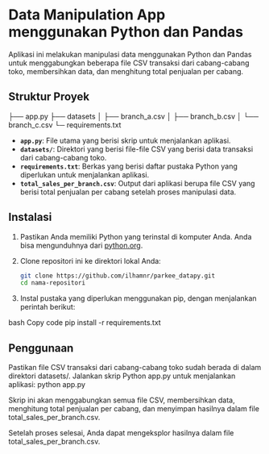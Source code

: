 # Data Manipulation App menggunakan Python dan Pandas

Aplikasi ini melakukan manipulasi data menggunakan Python dan Pandas untuk menggabungkan beberapa file CSV transaksi dari cabang-cabang toko, membersihkan data, dan menghitung total penjualan per cabang.

## Struktur Proyek

├── app.py
├── datasets
│ ├── branch_a.csv
│ ├── branch_b.csv
│ └── branch_c.csv
└─ requirements.txt



- **`app.py`**: File utama yang berisi skrip untuk menjalankan aplikasi.
- **`datasets/`**: Direktori yang berisi file-file CSV yang berisi data transaksi dari cabang-cabang toko.
- **`requirements.txt`**: Berkas yang berisi daftar pustaka Python yang diperlukan untuk menjalankan aplikasi.
- **`total_sales_per_branch.csv`**: Output dari aplikasi berupa file CSV yang berisi total penjualan per cabang setelah proses manipulasi data.

## Instalasi

1. Pastikan Anda memiliki Python yang terinstal di komputer Anda. Anda bisa mengunduhnya dari [python.org](https://www.python.org/).
2. Clone repositori ini ke direktori lokal Anda:

   ``` bash
   git clone https://github.com/ilhamnr/parkee_datapy.git
   cd nama-repositori 
3. Instal pustaka yang diperlukan menggunakan pip, dengan menjalankan perintah berikut:

bash
Copy code
pip install -r requirements.txt
## Penggunaan
Pastikan file CSV transaksi dari cabang-cabang toko sudah berada di dalam direktori datasets/.
Jalankan skrip Python app.py untuk menjalankan aplikasi:
python app.py

Skrip ini akan menggabungkan semua file CSV, membersihkan data, menghitung total penjualan per cabang, dan menyimpan hasilnya dalam file total_sales_per_branch.csv.

Setelah proses selesai, Anda dapat mengeksplor hasilnya dalam file total_sales_per_branch.csv.